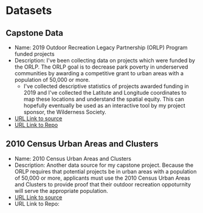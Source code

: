 # Datasets

## Capstone Data
* Name: 2019 Outdoor Recreation Legacy Partnership (ORLP) Program funded projects 
* Description: I've been collecting data on projects which were funded by the ORLP. The ORLP goal is to decrease park poverty in underserved communities by awarding a competitive grant to urban areas with a population of 50,000 or more. 
  * I've collected descriptive statistics of projects awarded funding in 2019 and I've collected the Latitute and Longitude coordinates to map these locations and understand the spatial equity. This can hopefully eventually be used as an interactive tool by my project sponsor, the Wilderness Society. 
* [URL Link to source](https://docs.google.com/spreadsheets/d/12cPeCxhLyhalNxlI_q15DMcSsS7Uh0oNg0ve72s7sjs/edit) 
* [URL Link to Repo](https://github.com/arihernandez98/Data/blob/main/GISTemplate.xlsx) 

## 2010 Census Urban Areas and Clusters
* Name: 2010 Census Urban Areas and Clusters
* Description: Another data source for my capstone project. Because the ORLP requires that potential projects be in urban areas with a population of 50,000 or more, applicants must use the 2010 Census Urban Areas and Clusters to provide proof that their outdoor recreation oppoturnity will serve the appropriate population.
* [URL Link to source](https://www.census.gov/geographies/mapping-files/time-series/geo/carto-boundary-file.html) 
* URL Link to Repo: 
